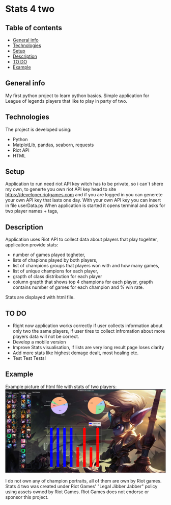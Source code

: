 # Stats 4 two 

## Table of contents
* [General info](#general-info)
* [Technologies](#technologies)
* [Setup](#setup)
* [Description](#Description)
* [TO DO](#TO-DO)
* [Example](#Example)


## General info
 My first python project to learn python basics. Simple application for League of legends players that like to play in party of two. 

## Technologies
The project is developed using:
* Python
* MatplotLib, pandas, seaborn, requests
* Riot API
* HTML

## Setup
Application to run need riot API key witch has to be private, so i can`t shere my own, to generte you own riot API key head to site https://developer.riotgames.com and if you are logged in you can generete your own API key that lasts one day. With your own API key you can insert in file userData.py
When application is started it opens terminal and asks for two player names + tags, 

## Description
Application uses Riot API to collect data about players that play togehter, application provide stats:
- number of games played togheter,
- lists of chapions played by both players,
- list of champions groups that players won with and how many games,
- list of unique champions for each player,
- grapth of class distribution for each player
- column grapth that shows top 4 champions for each player, grapth contains number of games for each champion and % win rate.

Stats are displayed with html file. 

## TO DO
* Right now application works correctly if user collects information about only two the same players, if user tires to collect infromation about more players data will not be correct.
* Develop a mobile version
* Improve Stats visualisation, if lists are very long result page loses clarity
* Add more stats like highest demage dealt, most healing etc.
* Test Test Tests!

## Example
Example picture of html file with stats of two players:
![result](result_html.png)


I do not own any of champion portraits, all of them are own by Riot games.
Stats 4 two was created under Riot Games' "Legal Jibber Jabber" policy using assets owned by Riot Games.  Riot Games does not endorse or sponsor this project.
